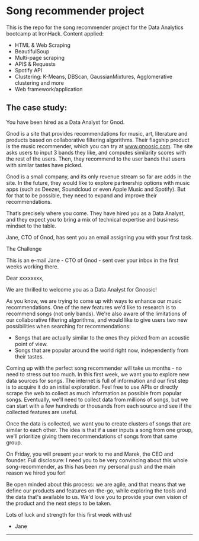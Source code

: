 # Song recommender project 

This is the repo for the song recommender project for the Data Analytics bootcamp at IronHack. 
Content applied: 

- HTML & Web Scraping
- BeautifulSoup
- Multi-page scraping
- APIS & Requests
- Spotify API
- Clustering: K-Means, DBScan, GaussianMixtures, Agglomerative clustering and more
- Web framework/application


The case study: 
--------------------------------------------------------------------------------------------------------------------------
You have been hired as a Data Analyst for Gnod.

Gnod is a site that provides recommendations for music, art, literature and products based on collaborative filtering algorithms. Their flagship product is the music recommender, which you can try at www.gnoosic.com. The site asks users to input 3 bands they like, and computes similarity scores with the rest of the users. Then, they recommend to the user bands that users with similar tastes have picked.

Gnod is a small company, and its only revenue stream so far are adds in the site. In the future, they would like to explore partnership options with music apps (such as Deezer, Soundcloud or even Apple Music and Spotify). But for that to be possible, they need to expand and improve their recommendations.

That’s precisely where you come. They have hired you as a Data Analyst, and they expect you to bring a mix of technical expertise and business mindset to the table.

Jane, CTO of Gnod, has sent you an email assigning you with your first task.

The Challenge

This is an e-mail Jane - CTO of Gnod - sent over your inbox in the first weeks working there.

Dear xxxxxxxx,

We are thrilled to welcome you as a Data Analyst for Gnoosic!

As you know, we are trying to come up with ways to enhance our music recommendations. One of the new features we'd like to research is to recommend songs (not only bands). We're also aware of the limitations of our collaborative filtering algorithms, and would like to give users two new possibilities when searching for recommendations:

- Songs that are actually similar to the ones they picked from an acoustic point of view.
- Songs that are popular around the world right now, independently from their tastes.

Coming up with the perfect song recommender will take us months - no need to stress out too much. In this first week, we want you to explore new data sources for songs. The internet is full of information and our first step is to acquire it do an initial exploration. Feel free to use APIs or directly scrape the web to collect as much information as possible from popular songs. Eventually, we'll need to collect data from millions of songs, but we can start with a few hundreds or thousands from each source and see if the collected features are useful. 

Once the data is collected, we want you to create clusters of songs that are similar to each other. The idea is that if a user inputs a song from one group, we'll prioritize giving them recommendations of songs from that same group.

On Friday, you will present your work to me and Marek, the CEO and founder. Full disclosure: I need you to be very convincing about this whole song-recommender, as this has been my personal push and the main reason we hired you for!

Be open minded about this process: we are agile, and that means that we define our products and features on-the-go, while exploring the tools and the data that's available to us. We'd love you to provide your own vision of the product and the next steps to be taken.

Lots of luck and strength for this first week with us!
- Jane 
--------------------------------------------------------------------------------------------------------------------------


